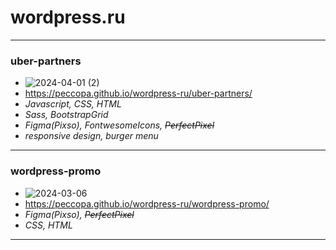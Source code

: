 # wordpress.ru
___
### uber-partners
- ![2024-04-01 (2)](https://github.com/Peccopa/wordpress-ru/assets/119999253/057d38ef-a435-43f1-b5a8-fd10c9e044cf)
- https://peccopa.github.io/wordpress-ru/uber-partners/
- *Javascript, CSS, HTML*
- *Sass, BootstrapGrid*
- *Figma(Pixso), FontwesomeIcons, ~~PerfectPixel~~*
- *responsive design, burger menu*
___

### wordpress-promo
- ![2024-03-06](https://github.com/Peccopa/wordpress.ru/assets/119999253/4e71569f-505d-4494-8c47-f41c79a43f11)
- https://peccopa.github.io/wordpress-ru/wordpress-promo/
- *Figma(Pixso), ~~PerfectPixel~~*
- *CSS, HTML*
___
